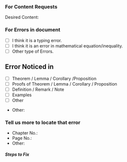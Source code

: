 ### For Content Requests

Desired Content:


### For Errors in document
<!--- Put an `x` in all the boxes that apply: -->
- [ ] I think it is a typing error.
- [ ] I think it is an error in mathematical equation/inequality.
- [ ] Other type of Errors.

## Error Noticed in
<!--- Put an `x` in all the boxes that apply: -->
- [ ] Theorem / Lemma / Corollary /Proposition
- [ ] Proofs of Theorem / Lemma / Corollary / Proposition
- [ ] Definition / Remark / Note
- [ ] Examples
- [ ] Other

* Other:

### Tell us more to locate that error

* Chapter No.:
* Page No.:
* Other:

##### Steps to Fix
